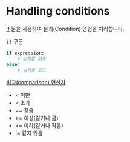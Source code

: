 # Handling conditions

[if](https://docs.python.org/3/reference/compound_stmts.html#the-if-statement) 문을 사용하여 분기(Condition) 명령을 처리합니다.

`if` 구문

```python
if expression:
    # 실행할 코드
else:
    # 실행할 코드
```

[비교(comparison) 연산자](https://docs.python.org/3/library/stdtypes.html#comparisons)

- < 미만
- < 초과
- == 같음
- \>= 이상(같거나 큼)
- <= 이하(같거나 작음)
- != 같지 않음